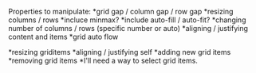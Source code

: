Properties to manipulate:
  *grid gap / column gap / row gap
  *resizing columns / rows
    *incluce minmax?
    *include auto-fill / auto-fit?
  *changing number of columns / rows (specific number or auto)
  *aligning / justifying content and items
  *grid auto flow
  
  *resizing griditems
  *aligning / justifying self
  *adding new grid items
  *removing grid items
  *I'll need a way to select grid items.
